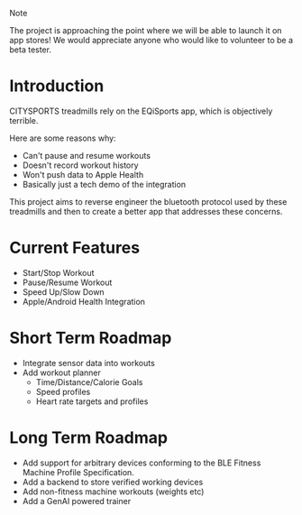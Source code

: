 > [!NOTE]  
> The project is approaching the point where we will be able to launch it on app stores!
> We would appreciate anyone who would like to volunteer to be a beta tester.

# Introduction

CITYSPORTS treadmills rely on the EQiSports app, which is objectively terrible.

Here are some reasons why:

- Can't pause and resume workouts
- Doesn't record workout history
- Won't push data to Apple Health
- Basically just a tech demo of the integration

This project aims to reverse engineer the bluetooth protocol used by these treadmills and then to create a better app that addresses these concerns.

# Current Features

- Start/Stop Workout
- Pause/Resume Workout
- Speed Up/Slow Down
- Apple/Android Health Integration

#  Short Term Roadmap

- Integrate sensor data into workouts
- Add workout planner
   - Time/Distance/Calorie Goals
   - Speed profiles
   - Heart rate targets and profiles

# Long Term Roadmap

- Add support for arbitrary devices conforming to the BLE Fitness Machine Profile Specification.
- Add a backend to store verified working devices
- Add non-fitness machine workouts (weights etc)
- Add a GenAI powered trainer